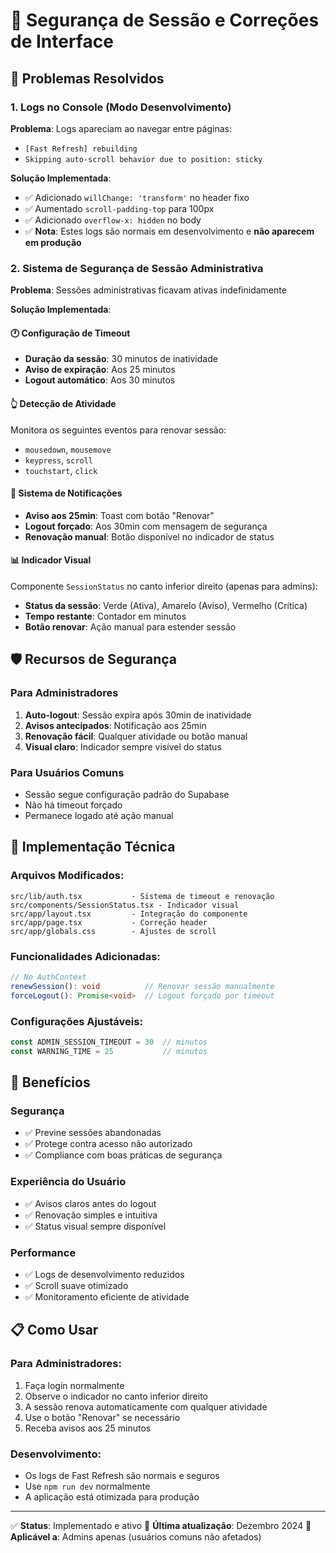 # 🔐 Segurança de Sessão e Correções de Interface

## 📝 **Problemas Resolvidos**

### 1. **Logs no Console (Modo Desenvolvimento)**
**Problema**: Logs apareciam ao navegar entre páginas:
- `[Fast Refresh] rebuilding`
- `Skipping auto-scroll behavior due to position: sticky`

**Solução Implementada**:
- ✅ Adicionado `willChange: 'transform'` no header fixo
- ✅ Aumentado `scroll-padding-top` para 100px
- ✅ Adicionado `overflow-x: hidden` no body
- ✅ **Nota**: Estes logs são normais em desenvolvimento e **não aparecem em produção**

### 2. **Sistema de Segurança de Sessão Administrativa**
**Problema**: Sessões administrativas ficavam ativas indefinidamente

**Solução Implementada**:

#### 🕐 **Configuração de Timeout**
- **Duração da sessão**: 30 minutos de inatividade
- **Aviso de expiração**: Aos 25 minutos
- **Logout automático**: Aos 30 minutos

#### 👆 **Detecção de Atividade**
Monitora os seguintes eventos para renovar sessão:
- `mousedown`, `mousemove`
- `keypress`, `scroll`
- `touchstart`, `click`

#### 🔔 **Sistema de Notificações**
- **Aviso aos 25min**: Toast com botão "Renovar"
- **Logout forçado**: Aos 30min com mensagem de segurança
- **Renovação manual**: Botão disponível no indicador de status

#### 📊 **Indicador Visual**
Componente `SessionStatus` no canto inferior direito (apenas para admins):
- **Status da sessão**: Verde (Ativa), Amarelo (Aviso), Vermelho (Crítica)
- **Tempo restante**: Contador em minutos
- **Botão renovar**: Ação manual para estender sessão

## 🛡️ **Recursos de Segurança**

### **Para Administradores**
1. **Auto-logout**: Sessão expira após 30min de inatividade
2. **Avisos antecipados**: Notificação aos 25min
3. **Renovação fácil**: Qualquer atividade ou botão manual
4. **Visual claro**: Indicador sempre visível do status

### **Para Usuários Comuns**
- Sessão segue configuração padrão do Supabase
- Não há timeout forçado
- Permanece logado até ação manual

## 🔧 **Implementação Técnica**

### **Arquivos Modificados**:
```
src/lib/auth.tsx           - Sistema de timeout e renovação
src/components/SessionStatus.tsx - Indicador visual
src/app/layout.tsx         - Integração do componente
src/app/page.tsx           - Correção header
src/app/globals.css        - Ajustes de scroll
```

### **Funcionalidades Adicionadas**:
```typescript
// No AuthContext
renewSession(): void          // Renovar sessão manualmente
forceLogout(): Promise<void>  // Logout forçado por timeout
```

### **Configurações Ajustáveis**:
```typescript
const ADMIN_SESSION_TIMEOUT = 30  // minutos
const WARNING_TIME = 25           // minutos
```

## 🎯 **Benefícios**

### **Segurança**
- ✅ Previne sessões abandonadas
- ✅ Protege contra acesso não autorizado
- ✅ Compliance com boas práticas de segurança

### **Experiência do Usuário**
- ✅ Avisos claros antes do logout
- ✅ Renovação simples e intuitiva
- ✅ Status visual sempre disponível

### **Performance**
- ✅ Logs de desenvolvimento reduzidos
- ✅ Scroll suave otimizado
- ✅ Monitoramento eficiente de atividade

## 📋 **Como Usar**

### **Para Administradores**:
1. Faça login normalmente
2. Observe o indicador no canto inferior direito
3. A sessão renova automaticamente com qualquer atividade
4. Use o botão "Renovar" se necessário
5. Receba avisos aos 25 minutos

### **Desenvolvimento**:
- Os logs de Fast Refresh são normais e seguros
- Use `npm run dev` normalmente
- A aplicação está otimizada para produção

---

✅ **Status**: Implementado e ativo
🔄 **Última atualização**: Dezembro 2024
👤 **Aplicável a**: Admins apenas (usuários comuns não afetados) 